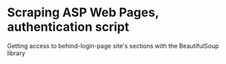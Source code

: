 # Scraping ASP Web Pages, authentication script
Getting access to behind-login-page site's sections with the BeautifulSoup library
